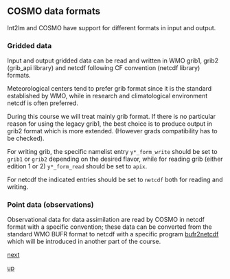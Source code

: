 ## COSMO data formats

Int2lm and COSMO have support for different formats in input and
output.

### Gridded data

Input and output gridded data can be read and written in WMO grib1,
grib2 (grib_api library) and netcdf following CF convention (netcdf
library) formats.

Meteorological centers tend to prefer grib format since it is the
standard established by WMO, while in research and climatological
environment netcdf is often preferred.

During this course we will treat mainly grib format. If there is no
particular reason for using the legacy grib1, the best choice is to
produce output in grib2 format which is more extended. (However grads
compatibility has to be checked).

For writing grib, the specific namelist entry `y*_form_write` should
be set to `grib1` or `grib2` depending on the desired flavor, while
for reading grib (either edition 1 or 2) `y*_form_read` should be set
to `apix`.

For netcdf the indicated entries should be set to `netcdf` both for
reading and writing.

### Point data (observations)

Observational data for data assimilation are read by COSMO in netcdf
format with a specific convention; these data can be converted from
the standard WMO BUFR format to netcdf with a specific program
[bufr2netcdf](https://github.com/ARPA-SIMC/bufr2netcdf) which will be
introduced in another part of the course.

[next](main_ingredients.md)

[up](README.md)
